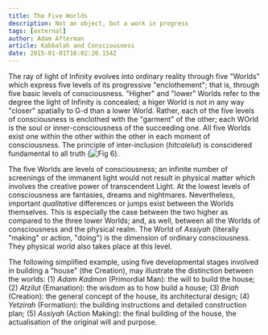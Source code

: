 ```yaml
---
title: The Five Worlds
description: Not an object, but a work in progress
tags: [external]
author: Adam Afterman
article: Kabbalah and Consciousness
date: 2015-01-01T16:02:20.154Z
---
```


The ray of light of Infinity evolves into ordinary reality through five "Worlds" which express five levels of its progressive "enclothement"; that is, through five basic levels of consciousness. "Higher" and "lower" Worlds refer to the degree the light of Infinity is concealed; a higer World is not in any way "closer" spatially to G-d than a lower World. Rather, each of the five levels of consciousness is enclothed with the "garment" of the other; each WOrld is the soul or inner-consciousness of the succeeding one. All five Worlds exist one within the other within the other in each moment of consciousness. The principle of inter-inclusion (_hitcalelut_) is conscidered fundamental to all truth (![Fig 6](</posts/img/qkab/Kab_Consciousness_(Fig%206).jpg>)).

The five Worlds are levels of consciousness; an infinite number of screenings of the immanent light would not result in physical matter which involves the creative power of transcendent Light. At the lowest levels of consciousness are fantasies, dreams and nightmares. Nevertheless, important _qualitative_ differences or jumps exist between the Worlds themselves. This is especially the case between the two higher as compared to the three lower Worlds; and, as well, between all the Worlds of consciousness and the physical realm. The World of _Assiyah_ (literally "making" or action, "doing") is the dimension of ordinary consciousness. They physical world also takes place at this level.

The following simplified example, using five developmental stages involved in building a "house" (the Creation), may illustrate the distinction between the worlds:
(1) _Adam Kadmon_ (Primordial Man): the will to build the house;
(2) _Atzilut_ (Emanation): the wisdom as to how build a house;
(3) _Briah_ (Creation): the general concept of the house, its architectural design;
(4) _Yetzirah_ (Formation): the building instructions and detailed construction plan;
(5) _Assiyah_ (Action Making): the final building of the house, the actualisation of the original will and purpose.
